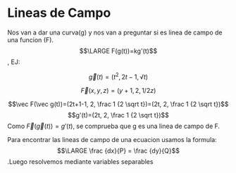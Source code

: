 # Lineas de Campo
Nos van a dar una curva(g) y nos van a preguntar si es linea de campo de una funcion (F).
$$\LARGE F(g(t))=kg'(t)$$,
EJ:

   $$\vec g(t)=(t^2, 2t-1, √t)$$
      

$$\vec F(x,y,z)=(y+1, 2, 1/2z)$$

$$\vec F(\vec g(t))=(2t+1-1, 2, \frac 1 {2 \sqrt t})=(2t, 2, \frac 1 {2 \sqrt t})$$
$$g'(t)=(2t, 2, \frac 1 {2 \sqrt t})$$
Como $\vec F(\vec g(t)) = g'(t)$, se comprueba que g es una linea de campo de F.

Para encontrar las lineas de campo de una ecuacion usamos la formula:
$$\LARGE \frac {dx}{P} = \frac {dy}{Q}$$.Luego resolvemos mediante variables separables